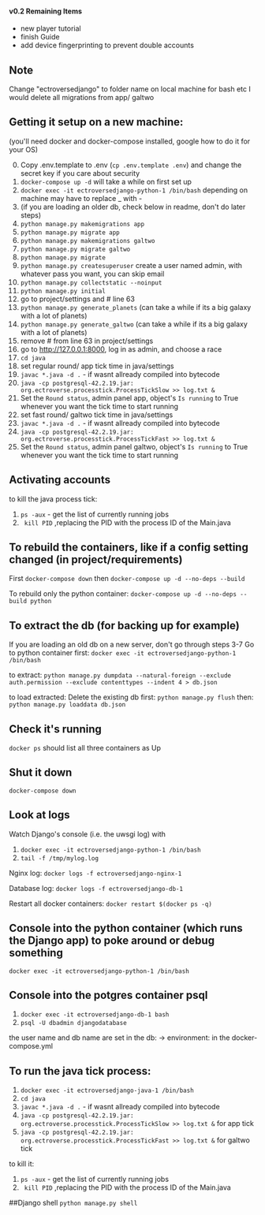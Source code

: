 #### v0.2 Remaining Items

- new player tutorial
- finish Guide
- add device fingerprinting to prevent double accounts

## Note

Change "ectroversedjango" to folder name on local machine for bash etc
I would delete all migrations from app/ galtwo

## Getting it setup on a new machine:

(you'll need docker and docker-compose installed, google how to do it for your OS)

0. Copy .env.template to .env (`cp .env.template .env`) and change the secret key if you care about security
1. `docker-compose up -d` will take a while on first set up
2. `docker exec -it ectroversedjango-python-1 /bin/bash` depending on machine may have to replace _ with -
3. (if you are loading an older db, check below in readme, don't do later steps)
4. `python manage.py makemigrations app` 
5. `python manage.py migrate app`
6. `python manage.py makemigrations galtwo`
7. `python manage.py migrate galtwo`
8. `python manage.py migrate`  
9. `python manage.py createsuperuser` create a user named admin, with whatever pass you want, you can skip email
10. `python manage.py collectstatic --noinput`
11. `python manage.py initial`
12. go to project/settings and # line 63
13. `python manage.py generate_planets` (can take a while if its a big galaxy with a lot of planets)
14. `python manage.py generate_galtwo` (can take a while if its a big galaxy with a lot of planets)
15. remove # from line 63 in project/settings
16. go to http://127.0.0.1:8000, log in as admin, and choose a race
17. `cd java`
18. set regular round/ app tick time in java/settings
19. `javac *.java -d .` - if wasnt allready compiled into bytecode
20. `java -cp postgresql-42.2.19.jar: org.ectroverse.processtick.ProcessTickSlow >> log.txt &`
21. Set the `Round status`, admin panel app, object's `Is running` to True whenever you want the tick time to start running
22. set fast round/ galtwo tick time in java/settings
23. `javac *.java -d .` - if wasnt allready compiled into bytecode
24. `java -cp postgresql-42.2.19.jar: org.ectroverse.processtick.ProcessTickFast >> log.txt &`
25. Set the `Round status`, admin panel galtwo, object's `Is running` to True whenever you want the tick time to start running

## Activating accounts

to kill the java process tick:
1. `ps -aux` - get the list of currently running jobs
2. ` kill PID` ,replacing the PID with the process ID of the Main.java

## To rebuild the containers, like if a config setting changed (in project/requirements)
First
`docker-compose down`
then
`docker-compose up -d --no-deps --build`

To rebuild only the python container:
`docker-compose up -d --no-deps --build python`

## To extract the db (for backing up for example)
If you are loading an old db on a new server, don't go through steps 3-7 
Go to python container first: `docker exec -it ectroversedjango-python-1 /bin/bash`

to extract:
`python manage.py dumpdata --natural-foreign --exclude auth.permission --exclude contenttypes --indent 4 > db.json`

to load extracted:
Delete the existing db first:
`python manage.py flush`
then:
`python manage.py loaddata db.json`

## Check it's running

`docker ps` should list all three containers as Up

## Shut it down

`docker-compose down`

## Look at logs

Watch Django's console (i.e. the uwsgi log) with
1. `docker exec -it ectroversedjango-python-1 /bin/bash`
2. `tail -f /tmp/mylog.log`

Nginx log:
`docker logs -f ectroversedjango-nginx-1`

Database log:
`docker logs -f ectroversedjango-db-1`

Restart all docker containers:
`docker restart $(docker ps -q)`

## Console into the python container (which runs the Django app) to poke around or debug something

`docker exec -it ectroversedjango-python-1 /bin/bash`

## Console into the potgres container psql
1. `docker exec -it ectroversedjango-db-1 bash`
2. `psql -U dbadmin djangodatabase`

the user name and db name are set in the db: -> environment: in the docker-compose.yml

## To run the java tick process:
1. `docker exec -it ectroversedjango-java-1 /bin/bash`
2. `cd java`
3. `javac *.java -d .` - if wasnt allready compiled into bytecode
4. `java -cp postgresql-42.2.19.jar: org.ectroverse.processtick.ProcessTickSlow >> log.txt &` for app tick
5. `java -cp postgresql-42.2.19.jar: org.ectroverse.processtick.ProcessTickFast >> log.txt &` for galtwo tick

to kill it:
1. `ps -aux` - get the list of currently running jobs
2. ` kill PID` ,replacing the PID with the process ID of the Main.java

##Django shell
`python manage.py shell`
